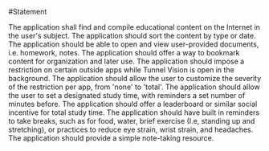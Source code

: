 
#Statement

The application shall find and compile educational content on the Internet in the user's subject.
The application should sort the content by type or date.
The application should be able to open and view user-provided documents, i.e. homework, notes.
The application should offer a way to bookmark content for organization and later use.
The application should impose a restriction on certain outside apps while Tunnel Vision is open in the background.
The application should allow the user to customize the severity of the restriction per app, from 'none' to 'total'.
The application should allow the user to set a designated study time, with reminders a set number of minutes before.
The application should offer a leaderboard or similar social incentive for total study time.
The application should have built in reminders to take breaks, such as for food, water, brief exercise (I.e, standing up and stretching), or practices to reduce eye strain, wrist strain, and headaches.
The application should provide a simple note-taking resource.

